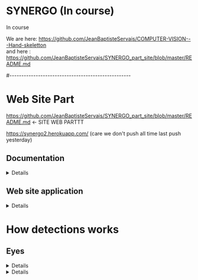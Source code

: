 # SYNERGO (In course)

In course

We are here: https://github.com/JeanBaptisteServais/COMPUTER-VISION---Hand-skeletton <br>
and here : https://github.com/JeanBaptisteServais/SYNERGO_part_site/blob/master/README.md

#---------------------------------------------------

<h1>Web Site Part</h1>

https://github.com/JeanBaptisteServais/SYNERGO_part_site/blob/master/README.md <- SITE WEB PARTTT

https://synergo2.herokuapp.com/ (care we don't push all time last push yesterday)

<h2>Documentation</h2>

<details>
 
<p align="center">
 <img src="https://user-images.githubusercontent.com/54853371/72666930-e1310880-3a16-11ea-9966-915c4b2376c2.png" width="550">
</p>

</details>

<h2>Web site application</h2>

<details>
 
 Register
 
 Upload video
 
 Social media publications
  
  
</details>


<h1>How detections works</h1>



<h2>Eyes</h2>  <details>here : https://github.com/JeanBaptisteServais/test-eyes-trackers </details>
  

  
  
  
<details>

<h2>Head</h2>

<details>

  Finish

  Requirements: (pip install -r requirements_head.txt)

</details>
  
  
<h2>Face</h2>

<details>
  
  Finish
  Requirements: (pip install -r requirements_face.txt)

</details>
  
<h2>Exterior Head</h2>

<details>

</details>

<h2>Hand</h2>

<details>

  - <h2>Hand detection</h2>
  
  model hand detection by:
  
  model skeletton by: 
  
  - <h2>Hand mask</h2>
    <em>Maybe finish</em>
    
  - <h2>Hand skeltton</h2>
  
![bb](https://user-images.githubusercontent.com/54853371/72691359-1592ea80-3b25-11ea-9539-861a3bfff08c.png)
    
  - <h2>no_finger_found</h2>
    <em>Maybe finish</em>
    
  - <h2> 1) thumb_location</h2>
  
 Here we recuperate skeletton points. We need to identify the position of the thumb because... we activilly search.
  
   ![thumb_localisation](https://user-images.githubusercontent.com/54853371/72765060-ddee7600-3bea-11ea-9ef5-49ce65c7c178.png)
    
For that we compare fingertip coordiantes


  - <h2>palm_analyse</h2>
    <em>Maybe finish</em>
    

   
  - <h2>Delete phax</h2>
  - <h2>Delete fingers</h2>
    
    

  - <h2>Identifiy fingers <em>In course</em></h2> 

  <p> Here we need to detect to which finger belongs its points for that we must define distances according to the direction of the hand that it is lying and thus in width, or on the contrary in length. For that use <stron>the contours</strong> of the hand.

<center>
  

![bb](https://user-images.githubusercontent.com/54853371/72475132-9337bd00-37ea-11ea-8c55-7e78e420502a.png)
![bb](https://user-images.githubusercontent.com/54853371/72475207-c37f5b80-37ea-11ea-964e-57548bee9ca1.png)
![bb](https://user-images.githubusercontent.com/54853371/72475315-f1fd3680-37ea-11ea-9c51-4f751bfbd02f.png)
![bb](https://user-images.githubusercontent.com/54853371/72475394-178a4000-37eb-11ea-8504-d2a79fe81990.png)

</center>

The model by ... detect almost always the thumb so we rely on the thumb. Next we search the next point of the thumb given above.

We have think thumb-index distance as:

    D(t, i) = i < w * 0.574 
    
    D(t, m) = w * 0.574  < m < w * 0.775 or D(t, m) ∈ ]w * 0.574; w * 0.775[
    
    D(t, an) = in course
    
    D(t, a) = in course
    


And distance beetween finger's are egal to

    D(Fi, Fi+1) = (w * 0.295) * x
    
    where i ∈ N and i ∈ [1; 4] and x ∈ N and i ∈ [1; 4]
    
 

    or h * ... in course

    - where w, h are length and hight of hand position,
    
    - w if w > h and y if h > w 
    
    - w ∈ [114; 130] pxs
    
    - h  ∈ [81; 120] pxs


t = thumb; i = index; m = major; w, h = width, height of the contour; F = finger without thumb; x = finger number



</p>

</details>


  <h1>Fingers</h1>
  
 <details>
  
  - <h2>defintion_to_angle</h2>
      <em>In course</em>
  - <h2>position_of_the_finger</h2>
      <em>Maybe finish</em>
  - <h2>Identifiy fingers</h2>
    <em>Maybe finish</em>
  - <h2>similar_points_finger</h2>
      <em>Maybe finish</em>
  - <h2>courbure_du_doigt</h2>
      <em>In course</em>
  - <h2>sens finger</h2>
      <em>Maybe finish</em>
  - <h2>position des doigts les uns par apport aux autres</h2>  
      <em>Maybe finish</em>
  - <h2>space</h2>
      <em>Maybe finish</em>
  - <h2>position_beetween_fingers</h2>
      <em>Maybe finish</em>
  - <h2>length_of_fingers</h2>
      <em>Maybe finish</em>
  
  - <h2>Signes</h2>
      <em>In course</em>
  
  Requirements: (pip install -r requirements_hand.txt)

  to download :

</details>



<h1>Talk</h1>

<details>
</details>

<h1>Voice</h1>

<details>
</details>

<h1>Secret algo</h1>
<details>
</details>


</details>
